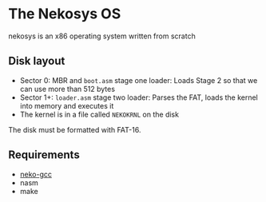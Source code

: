 # The Nekosys OS
nekosys is an x86 operating system written from scratch

## Disk layout
- Sector 0: MBR and `boot.asm` stage one loader: Loads Stage 2 so that we can use more than 512 bytes
- Sector 1+: `loader.asm` stage two loader: Parses the FAT, loads the kernel into memory and executes it
- The kernel is in a file called `NEKOKRNL` on the disk

The disk must be formatted with FAT-16.

## Requirements
- [neko-gcc](https://github.com/nekosys-os/neko-gcc)
- nasm
- make
